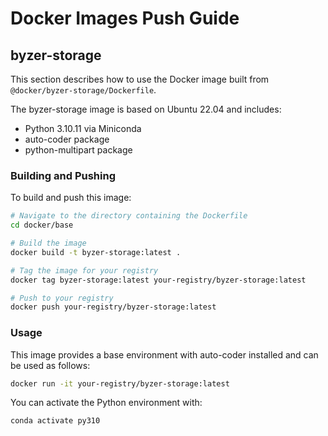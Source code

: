 # Docker Images Push Guide

## byzer-storage

This section describes how to use the Docker image built from `@docker/byzer-storage/Dockerfile`.

The byzer-storage image is based on Ubuntu 22.04 and includes:
- Python 3.10.11 via Miniconda
- auto-coder package
- python-multipart package

### Building and Pushing

To build and push this image:

```bash
# Navigate to the directory containing the Dockerfile
cd docker/base

# Build the image
docker build -t byzer-storage:latest .

# Tag the image for your registry
docker tag byzer-storage:latest your-registry/byzer-storage:latest

# Push to your registry
docker push your-registry/byzer-storage:latest
```

### Usage

This image provides a base environment with auto-coder installed and can be used as follows:

```bash
docker run -it your-registry/byzer-storage:latest
```

You can activate the Python environment with:

```bash
conda activate py310
```